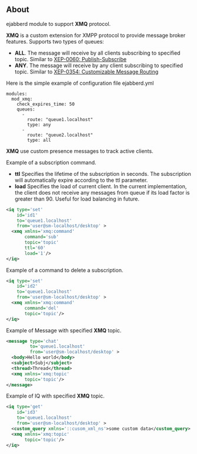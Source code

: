 ## About

ejabberd module to support **XMQ** protocol.

**XMQ** is a custom extension for XMPP protocol to provide message broker features.
Supports two types of queues:

- **ALL**. The message will receive by all clients subscribing to specified topic.
  Similar to [XEP-0060: Publish-Subscribe](https://xmpp.org/extensions/xep-0060.html)         
- **ANY**. The message will receive by any client subscribing to specified topic.
  Similar to [XEP-0354: Customizable Message Routing](https://xmpp.org/extensions/xep-0354.html) 


Here is the simple example of configuration file ejabberd.yml
```
modules:
  mod_xmq:
    check_expires_time: 50
    queues:
      - 
        route: "queue1.localhost"
        type: any
      - 
        route: "queue2.localhost"
        type: all
```

**XMQ** use custom presence messages to track active clients.

Example of a subscription command.

- **ttl** Specifies the lifetime of the subscription in seconds.
  The subscription will automatically expire according to the ttl parameter.
- **load** Specifies the load of current client. In the current implementation, the client does not receive any messages from queue if its load factor is greater than 90. Useful for load balancing in future.
```XML
<iq type='set'
    id='id1'
    to='queue1.localhost'
    from='user@sm-localhost/desktop' >
  <xmq xmlns='xmq:command'
       command='sub'
       topic='topic'
       ttl='60'
       load='1'/>
</iq>
```


Example of a command to delete a subscription.
```XML
<iq type='set'
    id='id2'
    to='queue1.localhost'
    from='user@sm-localhost/desktop' >
  <xmq xmlns='xmq:command'
       command='del'
       topic='topic'/>
</iq>
```

Example of Message with specified **XMQ** topic.
```XML
<message type='chat'
         to='queue1.localhost'
         from='user@sm-localhost/desktop' >
  <body>Hello world</body>
  <subject>Subj</subject>
  <thread>Thread</thread>
  <xmq xmlns='xmq:topic'
       topic='topic'/>
</message>
```

Example of IQ with specified **XMQ** topic.
```XML
<iq type='get'
    id='id3'
    to='queue1.localhost'
    from='user@sm-localhost/desktop' >
  <custom_query xmlns='::cusom_xml_ns'>some custom data</custom_query>
  <xmq xmlns='xmq:topic'
       topic='topic'/>
</iq>
```
